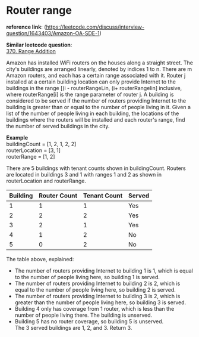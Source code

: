 # Router range  

**reference link**: (https://leetcode.com/discuss/interview-question/1643403/Amazon-OA-SDE-1)  

**Similar leetcode question**:   
[370. Range Addition](https://leetcode.com/problems/range-addition/)  

Amazon has installed WiFi routers on the houses along a straight street. The city's buildings are arranged linearly, denoted by indices 1 to n. There are m Amazon routers, and each has a certain range associated with it. Router j installed at a certain building location can only provide Internet to the buildings in the range [(i - routerRangeLin, (i+ routerRangelin] inclusive, where routerRange[i] is the range parameter of router j. A building is considered to be served if the number of routers providing Internet to the building is greater than or equal to the number of people living in it. Given a list of the number of people living in each building, the locations of the buildings where the routers will be installed and each router's range, find the number of served buildings in the city.

**Example**  
buildingCount = [1, 2, 1, 2, 2]  
routerLocation = [3, 1]  
routerRange = [1, 2]  

There are 5 buildings with tenant counts shown in buildingCount. Routers are located in buildings 3 and 1 with ranges 1 and 2 as shown in routerLocation and routerRange.  

| Building | Router Count | Tenant Count | Served |
|----------|--------------|--------------|--------|
| 1        | 1            | 1            | Yes    |
| 2        | 2            | 2            | Yes    |
| 3        | 2            | 1            | Yes    |
| 4        | 1            | 2            | No     |
| 5        | 0            | 2            | No     |

The table above, explained:
- The number of routers providing Internet to building 1 is 1, which is equal to the number of people living here, so building 1 is served.  
- The number of routers providing Internet to building 2 is 2, which is equal to the number of people living here, so building 2 is served.  
- The number of routers providing Internet to building 3 is 2, which is greater than the number of people living here, so building 3 is served.  
- Building 4 only has coverage from 1 router, which is less than the number of people living there. The building is unserved.  
- Building 5 has no router coverage, so building 5 is unserved.  
The 3 served buildings are 1, 2, and 3. Return 3.  